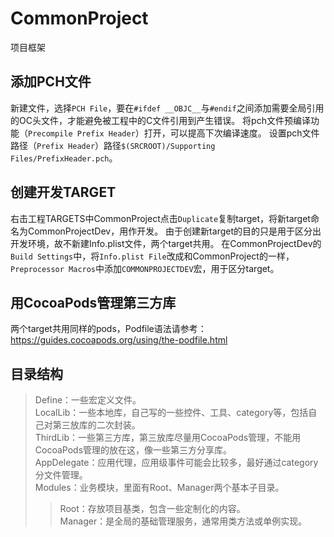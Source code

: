 # CommonProject
项目框架

## 添加PCH文件
新建文件，选择`PCH File`，要在`#ifdef __OBJC__`与`#endif`之间添加需要全局引用的OC头文件，才能避免被工程中的C文件引用到产生错误。
将pch文件预编译功能（`Precompile Prefix Header`）打开，可以提高下次编译速度。
设置pch文件路径（`Prefix Header`）路径`$(SRCROOT)/Supporting Files/PrefixHeader.pch`。

## 创建开发TARGET
右击工程TARGETS中CommonProject点击`Duplicate`复制target，将新target命名为CommonProjectDev，用作开发。
由于创建新target的目的只是用于区分出开发环境，故不新建Info.plist文件，两个target共用。
在CommonProjectDev的`Build Settings`中，将`Info.plist File`改成和CommonProject的一样，`Preprocessor Macros`中添加`COMMONPROJECTDEV`宏，用于区分target。

## 用CocoaPods管理第三方库
两个target共用同样的pods，Podfile语法请参考：https://guides.cocoapods.org/using/the-podfile.html

## 目录结构
>Define：一些宏定义文件。  
>LocalLib：一些本地库，自己写的一些控件、工具、category等，包括自己对第三放库的二次封装。  
>ThirdLib：一些第三方库，第三放库尽量用CocoaPods管理，不能用CocoaPods管理的放在这，像一些第三方分享库。  
>AppDelegate：应用代理，应用级事件可能会比较多，最好通过category分文件管理。  
>Modules：业务模块，里面有Root、Manager两个基本子目录。
>>Root：存放项目基类，包含一些定制化的内容。  
>>Manager：是全局的基础管理服务，通常用类方法或单例实现。

